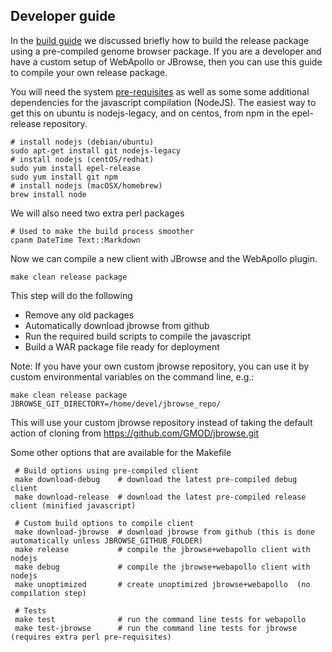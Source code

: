 Developer guide
-----------------

In the [build guide](Build.md) we discussed briefly how to build the release package
using a pre-compiled genome browser package. If you are a developer and have a
custom setup of WebApollo or JBrowse, then you can use this guide to compile your own release package.

You will need the system [pre-requisites](Prerequisites.md) as well as some
some additional dependencies for the javascript compilation (NodeJS). The easiest way
to get this on ubuntu is nodejs-legacy, and on centos, from npm in the epel-release repository.

    # install nodejs (debian/ubuntu)
    sudo apt-get install git nodejs-legacy
    # install nodejs (centOS/redhat)
    sudo yum install epel-release
    sudo yum install git npm
    # install nodejs (macOSX/homebrew)
    brew install node

We will also need two extra perl packages

    # Used to make the build process smoother
    cpanm DateTime Text::Markdown

Now we can compile a new client with JBrowse and the WebApollo plugin.

    make clean release package

This step will do the following

 - Remove any old packages
 - Automatically download jbrowse from github
 - Run the required build scripts to compile the javascript 
 - Build a WAR package file ready for deployment
 
Note: If you have your own custom jbrowse repository, you can use it by custom environmental variables on the command line, e.g.:

    make clean release package JBROWSE_GIT_DIRECTORY=/home/devel/jbrowse_repo/

This will use your custom jbrowse repository instead of taking the default action of cloning from https://github.com/GMOD/jbrowse.git

Some other options that are available for the Makefile

     # Build options using pre-compiled client
     make download-debug    # download the latest pre-compiled debug client
     make download-release  # download the latest pre-compiled release client (minified javascript)

     # Custom build options to compile client
     make download-jbrowse  # download jbrowse from github (this is done automatically unless JBROWSE_GITHUB_FOLDER)
     make release           # compile the jbrowse+webapollo client with nodejs
     make debug             # compile the jbrowse+webapollo client with nodejs
     make unoptimized       # create unoptimized jbrowse+webapollo  (no compilation step)

     # Tests
     make test              # run the command line tests for webapollo
     make test-jbrowse      # run the command line tests for jbrowse (requires extra perl pre-requisites)
